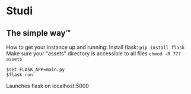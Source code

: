 # Studi
## The simple way™
How to get your instance up and running:
Install flask: ```pip install flask```
Make sure your "assets" directory is accessible to all files ```chmod -R 777 assets ```
```
$set FLASK_APP=main.py
$flask run
```
Launches flask on localhost:5000
